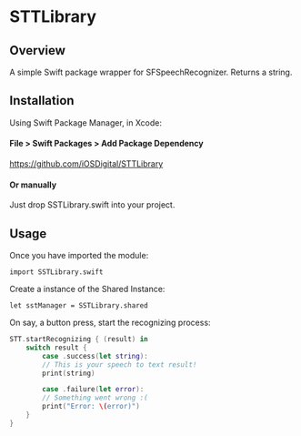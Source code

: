 # STTLibrary

## Overview
A simple Swift package wrapper for SFSpeechRecognizer. Returns a string.

## Installation
Using Swift Package Manager, in Xcode:

#### File > Swift Packages > Add Package Dependency
https://github.com/iOSDigital/STTLibrary

#### Or manually
Just drop SSTLibrary.swift into your project.

## Usage
Once you have imported the module:

``` import SSTLibrary.swift ```

Create a instance of the Shared Instance:

``` let sstManager = SSTLibrary.shared ```

On say, a button press, start the recognizing process:

```swift
STT.startRecognizing { (result) in
	switch result {
		case .success(let string):
		// This is your speech to text result!
		print(string)

		case .failure(let error):
		// Something went wrong :(
		print("Error: \(error)")
	}
}
```
